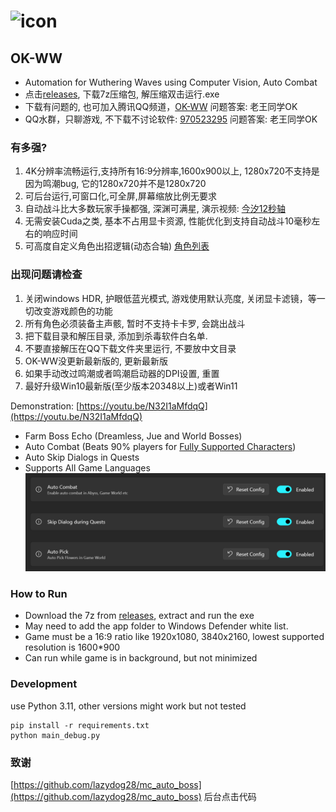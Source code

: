 # ![icon](icon.png)

## OK-WW
* Automation for Wuthering Waves using Computer Vision, Auto Combat
* 点击[releases](https://github.com/ok-oldking/ok-wuthering-waves/releases), 下载7z压缩包, 解压缩双击运行.exe
* 下载有问题的, 也可加入腾讯QQ频道，[OK-WW](https://pd.qq.com/s/2jhl3oogp) 问题答案: 老王同学OK
* QQ水群，只聊游戏, 不下载不讨论软件: [970523295](https://qm.qq.com/q/qMezq2IDGU) 问题答案: 老王同学OK


### 有多强?

1. 4K分辨率流畅运行,支持所有16:9分辨率,1600x900以上, 1280x720不支持是因为鸣潮bug, 它的1280x720并不是1280x720
2. 可后台运行,可窗口化,可全屏,屏幕缩放比例无要求
3. 自动战斗比大多数玩家手操都强, 深渊可满星, 演示视频: [今汐12秒轴](https://www.bilibili.com/video/BV1Hx4y1t7NP/)
4. 无需安装Cuda之类, 基本不占用显卡资源, 性能优化到支持自动战斗10毫秒左右的响应时间
5. 可高度自定义角色出招逻辑(动态合轴) [角色列表](src/char)

### 出现问题请检查

1. 关闭windows HDR, 护眼低蓝光模式, 游戏使用默认亮度, 关闭显卡滤镜，等一切改变游戏颜色的功能
2. 所有角色必须装备主声骸, 暂时不支持卡卡罗, 会跳出战斗
3. 把下载目录和解压目录, 添加到杀毒软件白名单.
4. 不要直接解压在QQ下载文件夹里运行, 不要放中文目录
5. OK-WW没更新最新版的, 更新最新版
6. 如果手动改过鸣潮或者鸣潮启动器的DPI设置, 重置
7. 最好升级Win10最新版(至少版本20348以上)或者Win11

Demonstration: [https://youtu.be/N32I1aMfdqQ](https://youtu.be/N32I1aMfdqQ)

* Farm Boss Echo (Dreamless, Jue and World Bosses)
* Auto Combat (Beats 90% players for [Fully Supported Characters](src/char))
* Auto Skip Dialogs in Quests
* Supports All Game Languages
  ![img.png](readme/img.png)

### How to Run

* Download the 7z from [releases](https://github.com/ok-oldking/ok-wuthering-waves/releases), extract and run the exe
* May need to add the app folder to Windows Defender white list.
* Game must be a 16:9 ratio like 1920x1080, 3840x2160, lowest supported resolution is 1600*900
* Can run while game is in background, but not minimized

### Development

use Python 3.11, other versions might work but not tested

```
pip install -r requirements.txt
python main_debug.py
```

### 致谢
[https://github.com/lazydog28/mc_auto_boss](https://github.com/lazydog28/mc_auto_boss) 后台点击代码
  
